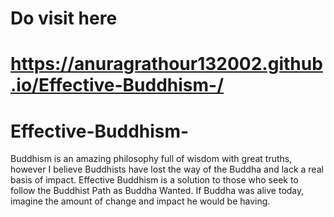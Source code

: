 # Do visit here 
# https://anuragrathour132002.github.io/Effective-Buddhism-/

# Effective-Buddhism-
Buddhism is an amazing philosophy full of wisdom with great truths, however I believe Buddhists have lost the way of the Buddha and lack a real basis of impact. Effective Buddhism is a solution to those who seek to follow the Buddhist Path as Buddha Wanted. If Buddha was alive today, imagine the amount of change and impact he would be having.
